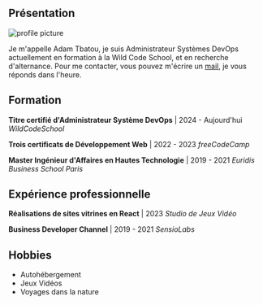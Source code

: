 ## Présentation
![profile picture](https://media.licdn.com/dms/image/v2/D4E03AQHigqFTcl2iBQ/profile-displayphoto-shrink_800_800/profile-displayphoto-shrink_800_800/0/1672305825257?e=1736380800&v=beta&t=wnSlPaDLWhsn76gGTmkvZmcUE5lkPCgNPUjq-TOnijo)

Je m'appelle Adam Tbatou, je suis Administrateur Systèmes DevOps actuellement en formation à la Wild Code School, et en recherche d'alternance. Pour me contacter, vous pouvez m'écrire un [mail](mailto:adamtbatou@free.fr), je vous réponds dans l'heure.

## Formation

**Titre certifié d'Administrateur Système DevOps** | 2024 - Aujourd'hui
  *WildCodeSchool*

**Trois certificats de Développement Web** | 2022 - 2023
  *freeCodeCamp*

**Master Ingénieur d'Affaires en Hautes Technologie** | 2019 - 2021
  *Euridis Business School Paris*

## Expérience professionnelle

**Réalisations de sites vitrines en React**  | 2023
  *Studio de Jeux Vidéo*

**Business Developer Channel**  | 2019 - 2021
  *SensioLabs*

## Hobbies
- Autohébergement
- Jeux Vidéos
- Voyages dans la nature
